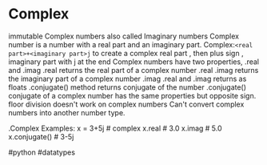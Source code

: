 # Complex

immutable
Complex numbers also called Imaginary numbers
Complex number is a number with a real part and an imaginary part.
Complex:`<real part>+<imaginary part>j`
  to create a complex real part , then plus sign , imaginary part with j at the end
Complex numbers have two properties, .real and .imag
.real returns the real part of a complex number
  <variable>.real
.imag returns the imaginary part of a complex number
  <variable>.imag
.real and .imag returns as floats
.conjugate() method returns conjugate of the number
  <variable>.conjugate()
conjugate of a complex number has the same properties but opposite sign.
floor division doesn't work on complex numbers
Can't convert complex numbers into another number type.


.Complex Examples:
x = 3+5j # complex
x.real # 3.0
x.imag # 5.0
x.conjugate() # 3-5j

  #python #datatypes
